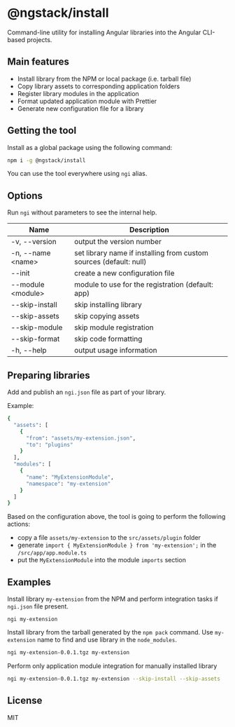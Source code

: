 # @ngstack/install

Command-line utility for installing Angular libraries into the Angular CLI-based projects.

## Main features

- Install library from the NPM or local package (i.e. tarball file)
- Copy library assets to corresponding application folders
- Register library modules in the application
- Format updated application module with Prettier
- Generate new configuration file for a library

## Getting the tool

Install as a global package using the following command:

```sh
npm i -g @ngstack/install
```

You can use the tool everywhere using `ngi` alias.

## Options

Run `ngi` without parameters to see the internal help.

| Name               | Description                                                        |
| ------------------ | ------------------------------------------------------------------ |
| -v, --version      | output the version number                                          |
| -n, --name \<name> | set library name if installing from custom sources (default: null) |
| --init             | create a new configuration file                                    |
| --module \<module> | module to use for the registration (default: app)                  |
| --skip-install     | skip installing library                                            |
| --skip-assets      | skip copying assets                                                |
| --skip-module      | skip module registration                                           |
| --skip-format      | skip code formatting                                               |
| -h, --help         | output usage information                                           |

## Preparing libraries

Add and publish an `ngi.json` file as part of your library.

Example:

```sh
{
  "assets": [
    {
      "from": "assets/my-extension.json",
      "to": "plugins"
    }
  ],
  "modules": [
    {
      "name": "MyExtensionModule",
      "namespace": "my-extension"
    }
  ]
}
```

Based on the configuration above, the tool is going to perform the following actions:

- copy a file `assets/my-extension` to the `src/assets/plugin` folder
- generate `import { MyExtensionModule } from 'my-extension';` in the `/src/app/app.module.ts`
- put the `MyExtensionModule` into the module `imports` section

## Examples

Install library `my-extension` from the NPM
and perform integration tasks if `ngi.json` file present.

```ngi
ngi my-extension
```

Install library from the tarball generated by the `npm pack` command.
Use `my-extension` name to find and use library in the `node_modules`.

```sh
ngi my-extension-0.0.1.tgz my-extension
```

Perform only application module integration for manually installed library

```sh
ngi my-extension-0.0.1.tgz my-extension --skip-install --skip-assets
```

## License

MIT
